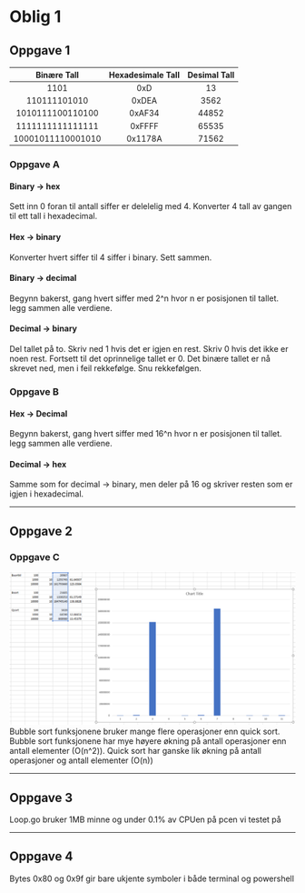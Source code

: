 # Oblig 1
## Oppgave 1

|Binære Tall    |Hexadesimale Tall  |Desimal Tall|
|:-------------:|:-----------------:|:----------:|
| 1101 | 0xD | 13 |
| 110111101010 | 0xDEA | 3562
| 1010111100110100 | 0xAF34 | 44852
| 1111111111111111 | 0xFFFF | 65535
| 10001011110001010 | 0x1178A | 71562

### Oppgave A
#### Binary -> hex
Sett inn 0 foran til antall siffer er delelelig med 4. Konverter 4 tall av gangen til ett tall i hexadecimal.
#### Hex -> binary
Konverter hvert siffer til 4 siffer i binary. Sett sammen.
#### Binary -> decimal
Begynn bakerst, gang hvert siffer med 2^n hvor n er posisjonen til tallet. legg sammen alle verdiene.
#### Decimal -> binary
Del tallet på to. Skriv ned 1 hvis det er igjen en rest. Skriv 0 hvis det ikke er noen rest. Fortsett til det oprinnelige tallet er 0. Det binære tallet er nå skrevet ned, men i feil rekkefølge. Snu rekkefølgen.
### Oppgave B
#### Hex -> Decimal
Begynn bakerst, gang hvert siffer med 16^n hvor n er posisjonen til tallet. legg sammen alle verdiene.
#### Decimal -> hex
Samme som for decimal -> binary, men deler på 16 og skriver resten som er igjen i hexadecimal.

---
## Oppgave 2
### Oppgave C 
![alt text](https://github.com/vegarr14/Gruppe404/blob/Oblig-1/Oppgave%202/Diagram.PNG "test")
Bubble sort funksjonene bruker mange flere operasjoner enn quick sort. Bubble sort funksjonene har mye høyere økning på antall operasjoner enn antall elementer (O(n^2)). Quick sort har ganske lik økning på antall operasjoner og antall elementer (O(n))

---
## Oppgave 3
Loop.go bruker 1MB minne og under 0.1% av CPUen på pcen vi testet på

---
## Oppgave 4
Bytes 0x80 og 0x9f gir bare ukjente symboler i både terminal og powershell
